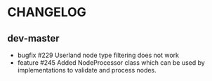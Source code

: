 CHANGELOG
=========

dev-master
----------

* bugfix #229 Userland node type filtering does not work
* feature #245 Added NodeProcessor class which can be used by implementations to validate and process nodes.
